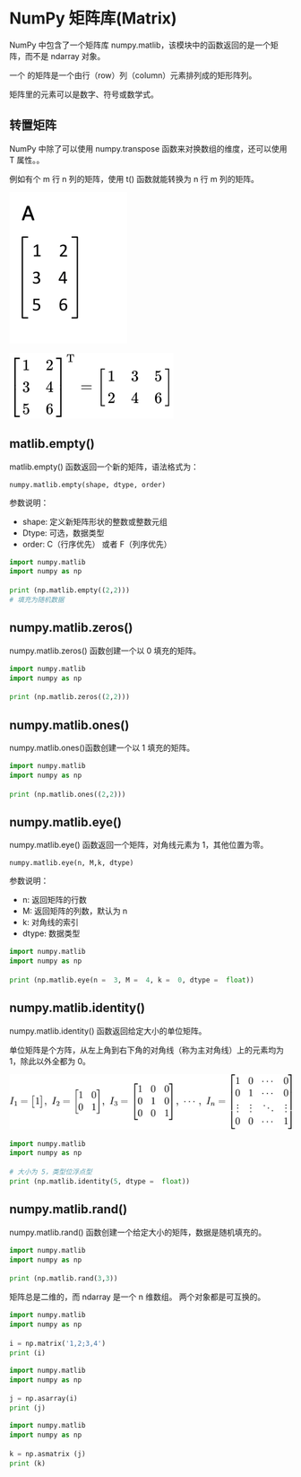 # NumPy 矩阵库(Matrix)
NumPy 中包含了一个矩阵库 numpy.matlib，该模块中的函数返回的是一个矩阵，而不是 ndarray 对象。

一个 的矩阵是一个由行（row）列（column）元素排列成的矩形阵列。

矩阵里的元素可以是数字、符号或数学式。

## 转置矩阵
NumPy 中除了可以使用 numpy.transpose 函数来对换数组的维度，还可以使用 T 属性。。

例如有个 m 行 n 列的矩阵，使用 t() 函数就能转换为 n 行 m 列的矩阵。

![](img/转置矩阵1.gif)

![](img/转置矩阵2.svg)


## matlib.empty()
matlib.empty() 函数返回一个新的矩阵，语法格式为：
```
numpy.matlib.empty(shape, dtype, order)
```
参数说明：
+ shape: 定义新矩阵形状的整数或整数元组
+ Dtype: 可选，数据类型
+ order: C（行序优先） 或者 F（列序优先）
```python
import numpy.matlib 
import numpy as np
 
print (np.matlib.empty((2,2)))
# 填充为随机数据
```
## numpy.matlib.zeros()
numpy.matlib.zeros() 函数创建一个以 0 填充的矩阵。
```python
import numpy.matlib 
import numpy as np 
 
print (np.matlib.zeros((2,2)))
```

## numpy.matlib.ones()
numpy.matlib.ones()函数创建一个以 1 填充的矩阵。
```python
import numpy.matlib 
import numpy as np 
 
print (np.matlib.ones((2,2)))
```

## numpy.matlib.eye()
numpy.matlib.eye() 函数返回一个矩阵，对角线元素为 1，其他位置为零。
```
numpy.matlib.eye(n, M,k, dtype)
```
参数说明：
+ n: 返回矩阵的行数
+ M: 返回矩阵的列数，默认为 n
+ k: 对角线的索引
+ dtype: 数据类型
```python
import numpy.matlib 
import numpy as np 
 
print (np.matlib.eye(n =  3, M =  4, k =  0, dtype =  float))
```
## numpy.matlib.identity()
numpy.matlib.identity() 函数返回给定大小的单位矩阵。

单位矩阵是个方阵，从左上角到右下角的对角线（称为主对角线）上的元素均为 1，除此以外全都为 0。

![](img/单位矩阵.png)

```python
import numpy.matlib 
import numpy as np 
 
# 大小为 5，类型位浮点型
print (np.matlib.identity(5, dtype =  float))
```

## numpy.matlib.rand()
numpy.matlib.rand() 函数创建一个给定大小的矩阵，数据是随机填充的。
```python
import numpy.matlib 
import numpy as np 
 
print (np.matlib.rand(3,3))
```
矩阵总是二维的，而 ndarray 是一个 n 维数组。 两个对象都是可互换的。
```python
import numpy.matlib 
import numpy as np  
 
i = np.matrix('1,2;3,4')  
print (i)
```

```python
import numpy.matlib 
import numpy as np  
 
j = np.asarray(i)  
print (j)
```

```python
import numpy.matlib 
import numpy as np  
 
k = np.asmatrix (j)  
print (k)
```